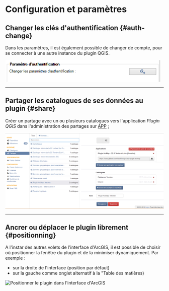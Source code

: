# Configuration et paramètres

## Changer les clés d'authentification {#auth-change}

Dans les paramètres, il est également possible de changer de compte, pour se connecter à une autre instance du plugin QGIS.

![](../../assets/plugin_ArcMap_authentication_button.png "Changer les clés API du plugin")

---

## Partager les catalogues de ses données au plugin {#share}


Créer un partage avec un ou plusieurs catalogues vers l'application _Plugin QGIS_ dans l'administration des partages sur [APP](https://app.isogeo.com) ;

![](../../assets/app_share_toPlugin_FR.png "Créer et configurer un partage depuis Isogeo")

---

## Ancrer ou déplacer le plugin librement {#positionning}

A l'instar des autres volets de l'interface d'ArcGIS, il est possible de choisir où positionner la fenêtre du plugin et de la minimiser dynamiquement. Par exemple :

* sur la droite de l'interface (position par défaut)
* sur la gauche comme onglet alternatif à la "Table des matières)

![](https://www.isogeo.com/_medias/images/applications/plugin_ArcMap_config_positions.gif "Positionner le plugin dans l\'interface d\'ArcGIS")
